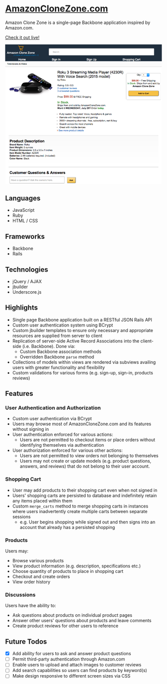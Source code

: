 # [AmazonCloneZone.com](http://amazonclonezone.com)

Amazon Clone Zone is a single-page Backbone application inspired by Amazon.com.

[Check it out live!](http://amazonclonezone.com)

![screenshot](public/screenshot.png)

## Languages
- JavaScript
- Ruby
- HTML / CSS

## Frameworks
- Backbone
- Rails

## Technologies
- jQuery / AJAX
- jbuilder
- Underscore.js

## Highlights
- Single page Backbone application built on a RESTful JSON Rails API
- Custom user authentication system using BCrypt
- Custom jbuilder templates to ensure only necessary and appropriate resources are supplied from server to client
- Replication of server-side Active Record Associations into the client-side (i.e. Backbone).  Done via:
  - Custom Backbone association methods
  - Overridden Backbone `parse` method
- Collections of models within views are rendered via subviews availing users with greater functionality and flexibility
- Custom validations for various forms (e.g. sign-up, sign-in, products reviews)

## Features

### User Authentication and Authorization
- Custom user authentication via BCrypt
- Users may browse most of AmazonCloneZone.com and its features without signing in
- User authentication enforced for various actions:
  - Users are not permitted to checkout items or place orders without identifying themselves via authentication
- User authorization enforced for various other actions:
  - Users are not permitted to view orders not belonging to themselves
  - Users may not create or update models (e.g. product questions, answers, and reviews) that do not belong to their user account.

### Shopping Cart
- User may add products to their shopping cart even when not signed in
- Users' shopping carts are persisted to database and indefinitely retain any items placed within them
- Custom `merge_carts` method to merge shopping carts in instances where users inadvertently create multiple carts between separate sessions
  - e.g. User begins shopping while signed out and then signs into an account that already has a persisted shopping

### Products
Users may:
- Browse various products
- View product information (e.g. description, specifications etc.)
- Choose quantity of products to place in shopping cart
- Checkout and create orders
- View order history

### Discussions
Users have the ability to:
- Ask questions about products on individual product pages
- Answer other users' questions about products and leave comments
- Create product reviews for other users to reference

## Future Todos
- [x] Add ability for users to ask and answer product questions
- [ ] Permit third-party authentication through Amazon.com
- [ ] Enable users to upload and attach images to customer reviews
- [ ] Add search capabilities so users can find products by keyword(s)
- [ ] Make design responsive to different screen sizes via CSS
